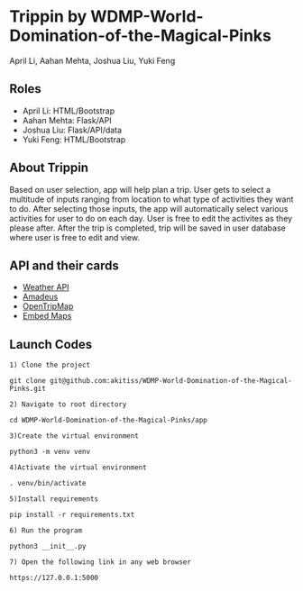 # Trippin by WDMP-World-Domination-of-the-Magical-Pinks
April Li, Aahan Mehta, Joshua Liu, Yuki Feng

## Roles
- April Li: HTML/Bootstrap
- Aahan Mehta: Flask/API
- Joshua Liu: Flask/API/data
- Yuki Feng: HTML/Bootstrap

## About Trippin
Based on user selection, app will help plan a trip. User gets to select a multitude of inputs ranging from location to what type of activities they want to do. After selecting those inputs, the app will automatically select various activities for user to do on each day. User is free to edit the activites as they please after. After the trip is completed, trip will be saved in user database where user is free to edit and view.  

## API and their cards
- [Weather API](https://github.com/stuy-softdev/notes-and-code/blob/main/api_kb/411_on_weatherbit.md)
- [Amadeus](https://github.com/stuy-softdev/notes-and-code/blob/main/api_kb/411_on_Amadeus.md)
- [OpenTripMap](https://github.com/stuy-softdev/notes-and-code/blob/main/api_kb/411_on_OpenTripMap.md)
- [Embed Maps](https://github.com/stuy-softdev/notes-and-code/blob/main/api_kb/411_on_Maps-Embed.md)

## Launch Codes
`1) Clone the project `
```
git clone git@github.com:akitiss/WDMP-World-Domination-of-the-Magical-Pinks.git
```

`2) Navigate to root directory`
``` 
cd WDMP-World-Domination-of-the-Magical-Pinks/app
```

`3)Create the virtual environment`
```
python3 -m venv venv
```

`4)Activate the virtual environment`
```
. venv/bin/activate
```

`5)Install requirements`
```
pip install -r requirements.txt
```

`6) Run the program`

``` 
python3 __init__.py
```

`7) Open the following link in any web browser`
```
https://127.0.0.1:5000
```
